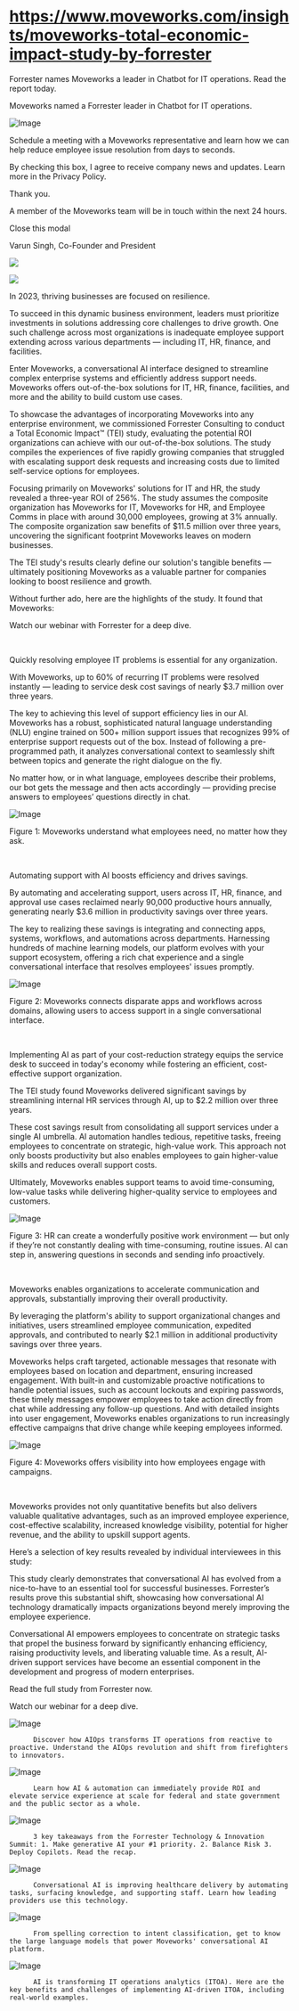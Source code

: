 # https://www.moveworks.com/insights/moveworks-total-economic-impact-study-by-forrester

Forrester names Moveworks a leader in Chatbot for IT operations. Read the report today.

Moveworks named a Forrester leader in Chatbot for IT operations. 

![Image](https://www.moveworks.com/hubfs/img/site/qr-demo.png)

Schedule a meeting with a Moveworks representative and learn how we can help reduce employee issue resolution from days to seconds.

By checking this box, I agree to receive company news and updates. Learn more in the Privacy Policy.

Thank you.

A member of the Moveworks team will be in touch within the next 24 hours.



  Close this modal
  



Varun Singh, Co-Founder and President


![](https://www.moveworks.com/hubfs/blog-feature-image-forrester-TEI-1200x628.webp)

![](https://www.moveworks.com/hubfs/blog-feature-image-forrester-TEI-1200x628.webp)

In 2023, thriving businesses are focused on resilience. 

To succeed in this dynamic business environment, leaders must prioritize investments in solutions addressing core challenges to drive growth. One such challenge across most organizations is inadequate employee support extending across various departments — including IT, HR, finance, and facilities.

Enter Moveworks, a conversational AI interface designed to streamline complex enterprise systems and efficiently address support needs. Moveworks offers out-of-the-box solutions for IT, HR, finance, facilities, and more and the ability to build custom use cases. 

To showcase the advantages of incorporating Moveworks into any enterprise environment, we commissioned Forrester Consulting to conduct a Total Economic Impact™ (TEI) study, evaluating the potential ROI organizations can achieve with our out-of-the-box solutions. The study compiles the experiences of five rapidly growing companies that struggled with escalating support desk requests and increasing costs due to limited self-service options for employees.

Focusing primarily on Moveworks' solutions for IT and HR, the study revealed a three-year ROI of 256%. The study assumes the composite organization has Moveworks for IT, Moveworks for HR, and Employee Comms in place with around 30,000 employees, growing at 3% annually. The composite organization saw benefits of $11.5 million over three years, uncovering the significant footprint Moveworks leaves on modern businesses.

The TEI study's results clearly define our solution's tangible benefits — ultimately positioning Moveworks as a valuable partner for companies looking to boost resilience and growth.

Without further ado, here are the highlights of the study. It found that Moveworks:  

Watch our webinar with Forrester for a deep dive. 

 

Quickly resolving employee IT problems is essential for any organization. 

With Moveworks, up to 60% of recurring IT problems were resolved instantly — leading to service desk cost savings of nearly $3.7 million over three years.

The key to achieving this level of support efficiency lies in our AI. Moveworks has a robust, sophisticated natural language understanding (NLU) engine trained on 500+ million support issues that recognizes 99% of enterprise support requests out of the box. Instead of following a pre-programmed path, it analyzes conversational context to seamlessly shift between topics and generate the right dialogue on the fly.

No matter how, or in what language, employees describe their problems, our bot gets the message and then acts accordingly — providing precise answers to employees’ questions directly in chat.



![Image](https://www.moveworks.com/hs-fs/hubfs/undefined-Jun-01-2023-11-53-28-2675-PM.png?width=420&height=186&name=undefined-Jun-01-2023-11-53-28-2675-PM.png)

Figure 1: Moveworks understand what employees need, no matter how they ask.

 

Automating support with AI boosts efficiency and drives savings. 

By automating and accelerating support, users across IT, HR, finance, and approval use cases reclaimed nearly 90,000 productive hours annually, generating nearly $3.6 million in productivity savings over three years. 

The key to realizing these savings is integrating and connecting apps, systems, workflows, and automations across departments. Harnessing hundreds of machine learning models, our platform evolves with your support ecosystem, offering a rich chat experience and a single conversational interface that resolves employees' issues promptly. 



![Image](https://www.moveworks.com/hs-fs/hubfs/undefined-Jun-01-2023-11-53-28-6132-PM.png?width=420&height=246&name=undefined-Jun-01-2023-11-53-28-6132-PM.png)

Figure 2: Moveworks connects disparate apps and workflows across domains, allowing users to access support in a single conversational interface.

 

Implementing AI as part of your cost-reduction strategy equips the service desk to succeed in today's economy while fostering an efficient, cost-effective support organization.

The TEI study found Moveworks delivered significant savings by streamlining internal HR services through AI, up to $2.2 million over three years.

These cost savings result from consolidating all support services under a single AI umbrella. AI automation handles tedious, repetitive tasks, freeing employees to concentrate on strategic, high-value work. This approach not only boosts productivity but also enables employees to gain higher-value skills and reduces overall support costs. 

Ultimately, Moveworks enables support teams to avoid time-consuming, low-value tasks while delivering higher-quality service to employees and customers.



![Image](https://www.moveworks.com/hs-fs/hubfs/undefined-Jun-01-2023-11-53-28-4251-PM.png?width=420&height=278&name=undefined-Jun-01-2023-11-53-28-4251-PM.png)

Figure 3: HR can create a wonderfully positive work environment — but only if they’re not constantly dealing with time-consuming, routine issues. AI can step in, answering questions in seconds and sending info proactively.

 

Moveworks enables organizations to accelerate communication and approvals, substantially improving their overall productivity. 

By leveraging the platform's ability to support organizational changes and initiatives, users streamlined employee communication, expedited approvals, and contributed to nearly $2.1 million in additional productivity savings over three years.

Moveworks helps craft targeted, actionable messages that resonate with employees based on location and department, ensuring increased engagement. With built-in and customizable proactive notifications to handle potential issues, such as account lockouts and expiring passwords, these timely messages empower employees to take action directly from chat while addressing any follow-up questions. And with detailed insights into user engagement, Moveworks enables organizations to run increasingly effective campaigns that drive change while keeping employees informed. 



![Image](https://www.moveworks.com/hs-fs/hubfs/undefined-Jun-01-2023-11-53-28-7755-PM.png?width=524&height=364&name=undefined-Jun-01-2023-11-53-28-7755-PM.png)

Figure 4: Moveworks offers visibility into how employees engage with campaigns. 

 

Moveworks provides not only quantitative benefits but also delivers valuable qualitative advantages, such as an improved employee experience, cost-effective scalability, increased knowledge visibility, potential for higher revenue, and the ability to upskill support agents. 

Here’s a selection of key results revealed by individual interviewees in this study:

This study clearly demonstrates that conversational AI has evolved from a nice-to-have to an essential tool for successful businesses. Forrester’s results prove this substantial shift, showcasing how conversational AI technology dramatically impacts organizations beyond merely improving the employee experience.

Conversational AI empowers employees to concentrate on strategic tasks that propel the business forward by significantly enhancing efficiency, raising productivity levels, and liberating valuable time. As a result, AI-driven support services have become an essential component in the development and progress of modern enterprises.

Read the full study from Forrester now. 

Watch our webinar for a deep dive. 

![Image](https://www.moveworks.com/hs-fs/hubfs/AIOps-featured-image.png?length=50&name=AIOps-featured-image.png)


          Discover how AIOps transforms IT operations from reactive to proactive. Understand the AIOps revolution and shift from firefighters to innovators.
        

![Image](https://www.moveworks.com/hs-fs/hubfs/Public-Sector-Convo-AI.png?length=50&name=Public-Sector-Convo-AI.png)


          Learn how AI & automation can immediately provide ROI and elevate service experience at scale for federal and state government and the public sector as a whole.
        

![Image](https://www.moveworks.com/hs-fs/hubfs/Forrester%20T%26I%20%281%29.png?length=50&name=Forrester%20T&I%20%281%29.png)


          3 key takeaways from the Forrester Technology & Innovation Summit: 1. Make generative AI your #1 priority. 2. Balance Risk 3. Deploy Copilots. Read the recap.
        

![Image](https://www.moveworks.com/hs-fs/hubfs/healthcare-test.png?length=50&name=healthcare-test.png)


          Conversational AI is improving healthcare delivery by automating tasks, surfacing knowledge, and supporting staff. Learn how leading providers use this technology.
        

![Image](https://www.moveworks.com/hs-fs/hubfs/Moveworks_LLM_Feature.png?length=50&name=Moveworks_LLM_Feature.png)


          From spelling correction to intent classification, get to know the large language models that power Moveworks' conversational AI platform.
        

![Image](https://www.moveworks.com/hs-fs/hubfs/ITOA_feature.png?length=50&name=ITOA_feature.png)


          AI is transforming IT operations analytics (ITOA). Here are the key benefits and challenges of implementing AI-driven ITOA, including real-world examples.
        

